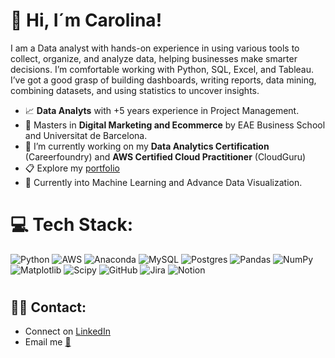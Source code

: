 
###
<h1 align="left">👋 Hi, I´m Carolina!</h1>

I am a Data analyst with hands-on experience in using various tools to collect, organize, and analyze data, helping businesses make smarter decisions. I’m comfortable working with Python, SQL, Excel, and Tableau. I’ve got a good grasp of building dashboards, writing reports, data mining, combining datasets, and using statistics to uncover insights. 

- 📈 **Data Analyts** with +5 years experience in Project Management. 
- 🛒 Masters in **Digital Marketing and Ecommerce** by EAE Business School and Universitat de Barcelona. 
- 🌱 I’m currently working on my **Data Analytics Certification** (Careerfoundry) and **AWS Certified Cloud Practitioner** (CloudGuru)
- 📋 Explore my [portfolio](https://drive.google.com/file/d/1aB1ngOIvjIMGx04e2H4YxSDQVpWvL_5s/view?usp=sharing)
- 💭 Currently into Machine Learning and Advance Data Visualization. 



# 💻 Tech Stack:
![Python](https://img.shields.io/badge/python-3670A0?style=for-the-badge&logo=python&logoColor=ffdd54) ![AWS](https://img.shields.io/badge/AWS-%23FF9900.svg?style=for-the-badge&logo=amazon-aws&logoColor=white) ![Anaconda](https://img.shields.io/badge/Anaconda-%2344A833.svg?style=for-the-badge&logo=anaconda&logoColor=white) ![MySQL](https://img.shields.io/badge/mysql-4479A1.svg?style=for-the-badge&logo=mysql&logoColor=white) ![Postgres](https://img.shields.io/badge/postgres-%23316192.svg?style=for-the-badge&logo=postgresql&logoColor=white) ![Pandas](https://img.shields.io/badge/pandas-%23150458.svg?style=for-the-badge&logo=pandas&logoColor=white) ![NumPy](https://img.shields.io/badge/numpy-%23013243.svg?style=for-the-badge&logo=numpy&logoColor=white) ![Matplotlib](https://img.shields.io/badge/Matplotlib-%23ffffff.svg?style=for-the-badge&logo=Matplotlib&logoColor=black) ![Scipy](https://img.shields.io/badge/SciPy-%230C55A5.svg?style=for-the-badge&logo=scipy&logoColor=%white) ![GitHub](https://img.shields.io/badge/github-%23121011.svg?style=for-the-badge&logo=github&logoColor=white) ![Jira](https://img.shields.io/badge/jira-%230A0FFF.svg?style=for-the-badge&logo=jira&logoColor=white) ![Notion](https://img.shields.io/badge/Notion-%23000000.svg?style=for-the-badge&logo=notion&logoColor=white)



# 
<h2 align="left">🙋‍♀️  Contact:</h2>

* Connect on [LinkedIn](https://www.linkedin.com/in/carolina-martinm/)
* Email me [📩](carol.mmiron@gmail.com)

###


